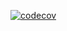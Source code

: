 [![codecov](https://codecov.io/gh/irwin08/gamemaster/branch/main/graph/badge.svg?token=8P6H2N6NUH)](https://codecov.io/gh/irwin08/gamemaster)
